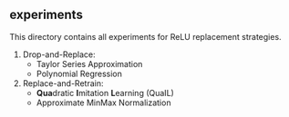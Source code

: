 ## experiments

This directory contains all experiments for ReLU replacement strategies.  
1. Drop-and-Replace:
    - Taylor Series Approximation
    - Polynomial Regression 
2. Replace-and-Retrain:
    - **Qua**dratic **I**mitation **L**earning (QuaIL)
    - Approximate MinMax Normalization

